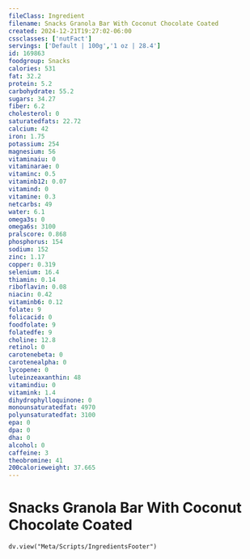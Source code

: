 ```yaml
---
fileClass: Ingredient
filename: Snacks Granola Bar With Coconut Chocolate Coated
created: 2024-12-21T19:27:02-06:00
cssclasses: ['nutFact']
servings: ['Default | 100g','1 oz | 28.4']
id: 169863
foodgroup: Snacks
calories: 531
fat: 32.2
protein: 5.2
carbohydrate: 55.2
sugars: 34.27
fiber: 6.2
cholesterol: 0
saturatedfats: 22.72
calcium: 42
iron: 1.75
potassium: 254
magnesium: 56
vitaminaiu: 0
vitaminarae: 0
vitaminc: 0.5
vitaminb12: 0.07
vitamind: 0
vitamine: 0.3
netcarbs: 49
water: 6.1
omega3s: 0
omega6s: 3100
pralscore: 0.868
phosphorus: 154
sodium: 152
zinc: 1.17
copper: 0.319
selenium: 16.4
thiamin: 0.14
riboflavin: 0.08
niacin: 0.42
vitaminb6: 0.12
folate: 9
folicacid: 0
foodfolate: 9
folatedfe: 9
choline: 12.8
retinol: 0
carotenebeta: 0
carotenealpha: 0
lycopene: 0
luteinzeaxanthin: 48
vitamindiu: 0
vitamink: 1.4
dihydrophylloquinone: 0
monounsaturatedfat: 4970
polyunsaturatedfat: 3100
epa: 0
dpa: 0
dha: 0
alcohol: 0
caffeine: 3
theobromine: 41
200calorieweight: 37.665
---
```


# Snacks Granola Bar With Coconut Chocolate Coated

```dataviewjs
dv.view("Meta/Scripts/IngredientsFooter")
```
